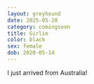 ```yaml
---
layout: greyhound
date: 2025-05-28
category: comingsoon
title: Girlie
color: black
sex: female
dob: 2020-05-14
---
```

I just arrived from Australia!

